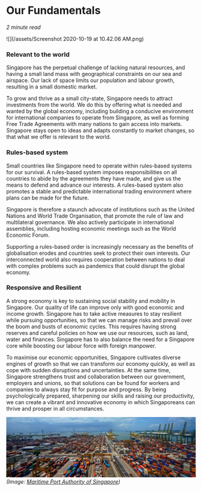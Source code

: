 # Our Fundamentals 
*2 minute read*


![](/assets/Screenshot 2020-10-19 at 10.42.06 AM.png)

### Relevant to the world
 
Singapore has the perpetual challenge of lacking natural resources, and having a small land mass with geographical constraints on our sea and airspace. Our lack of space limits our population and labour growth, resulting in a small domestic market.
 
To grow and thrive as a small city-state, Singapore needs to attract investments from the world. We do this by offering what is needed and wanted by the global economy, including building a conducive environment for international companies to operate from Singapore, as well as forming Free Trade Agreements with many nations to gain access into markets. Singapore stays open to ideas and adapts constantly to market changes, so that what we offer is relevant to the world. 
 
### Rules-based system
 
Small countries like Singapore need to operate within rules-based systems for our survival. A rules-based system imposes responsibilities on all countries to abide by the agreements they have made, and give us the means to defend and advance our interests. A rules-based system also promotes a stable and predictable international trading environment where plans can be made for the future.
 
Singapore is therefore a staunch advocate of institutions such as the United Nations and World Trade Organisation, that promote the rule of law and multilateral governance. We also actively participate in international assemblies, including hosting economic meetings such as the World Economic Forum.
 
Supporting a rules-based order is increasingly necessary as the benefits of globalisation erodes and countries seek to protect their own interests. Our interconnected world also requires cooperation between nations to deal with complex problems such as pandemics that could disrupt the global economy.
 
### Responsive and Resilient
 
A strong economy is key to sustaining social stability and mobility in Singapore. Our quality of life can improve only with good economic and income growth. Singapore has to take active measures to stay resilient while pursuing opportunities, so that we can manage risks and prevail over the boom and busts of economic cycles. This requires having strong reserves and careful policies on how we use our resources, such as land, water and finances. Singapore has to also balance the need for a Singapore core while boosting our labour force with foreign manpower.
 
To maximise our economic opportunities, Singapore cultivates diverse engines of growth so that we can transform our economy quickly, as well as cope with sudden disruptions and uncertainties. At the same time, Singapore strengthens trust and collaboration between our government, employers and unions, so that solutions can be found for workers and companies to always stay fit for purpose and progress. By being psychologically prepared, sharpening our skills and raising our productivity, we can create a vibrant and innovative economy in which Singaporeans can thrive and prosper in all circumstances.

![](/assets/DSC0964.jpg)<br>
*(Image: [Maritime Port Authority of Singapore](https://www.mpa.gov.sg/web/portal/home/port-of-singapore))*

